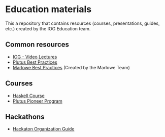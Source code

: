 # Education materials

This a repository that contains resources (courses, presentations, guides, etc.) created by the IOG Education team.

## Common resources

- [IOG - Video Lectures](https://www.youtube.com/channel/UCX9j__vYOJu00iqBrCzecVw)
- [Plutus Best Practices](./plutus-best-practices/README.md)
- [Marlowe Best Practices](https://github.com/input-output-hk/marlowe-cardano/blob/main/marlowe/best-practices.md) (Created by the Marlowe Team)

## Courses

- [Haskell Course](https://github.com/input-output-hk/haskell-course)
- [Plutus Pioneer Program](https://github.com/input-output-hk/plutus-pioneer-program)

## Hackathons

- [Hackaton Organization Guide](./hackatons/organization-guide.md.html)
